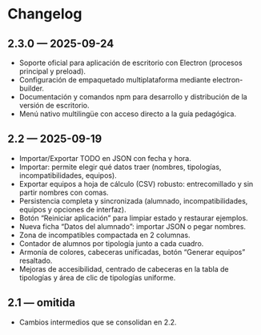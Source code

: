 # Changelog

## 2.3.0 — 2025-09-24

- Soporte oficial para aplicación de escritorio con Electron (procesos principal y preload).
- Configuración de empaquetado multiplataforma mediante electron-builder.
- Documentación y comandos npm para desarrollo y distribución de la versión de escritorio.
- Menú nativo multilingüe con acceso directo a la guía pedagógica.

## 2.2 — 2025-09-19

- Importar/Exportar TODO en JSON con fecha y hora.
- Importar: permite elegir qué datos traer (nombres, tipologías, incompatibilidades, equipos).
- Exportar equipos a hoja de cálculo (CSV) robusto: entrecomillado y sin partir nombres con comas.
- Persistencia completa y sincronizada (alumnado, incompatibilidades, equipos y opciones de interfaz).
- Botón “Reiniciar aplicación” para limpiar estado y restaurar ejemplos.
- Nueva ficha “Datos del alumnado”: importar JSON o pegar nombres.
- Zona de incompatibles compactada en 2 columnas.
- Contador de alumnos por tipología junto a cada cuadro.
- Armonía de colores, cabeceras unificadas, botón “Generar equipos” resaltado.
- Mejoras de accesibilidad, centrado de cabeceras en la tabla de tipologías y área de clic de tipologías uniforme.

## 2.1 — omitida

- Cambios intermedios que se consolidan en 2.2.

